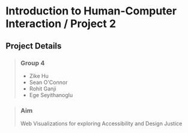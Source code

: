 # Introduction to Human-Computer Interaction / Project 2

## Project Details

> ### Group 4
> - Zike Hu
> - Sean O'Connor
> - Rohit Ganji
> - Ege Seyithanoglu

> ### Aim
> Web Visualizations for exploring Accessibility and Design Justice
